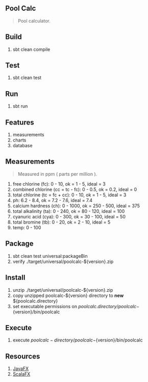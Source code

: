 Pool Calc
---------
>Pool calculator.

Build
-----
1. sbt clean compile

Test
----
1. sbt clean test

Run
---
1. sbt run

Features
--------
1. measurements
2. charts
3. database

Measurements
------------
>Measured in ppm ( parts per million ).
1. free chlorine (fc): 0 - 10, ok = 1 - 5, ideal = 3
2. combined chlorine (cc = tc - fc): 0 - 0.5, ok = 0.2, ideal = 0
3. total chlorine (tc = fc + cc): 0 - 10, ok = 1 - 5, ideal = 3
4. ph: 6.2 - 8.4, ok = 7.2 - 7.6, ideal = 7.4
5. calcium hardness (ch): 0 - 1000, ok = 250 - 500, ideal = 375
6. total alkalinity (ta): 0 - 240, ok = 80 - 120, ideal = 100
7. cyanuric acid (cya): 0 - 300, ok = 30 - 100, ideal = 50
8. total bromine (tb): 0 - 20, ok = 2 - 10, ideal = 5
9. temp: 0 - 100

Package
-------
1. sbt clean test universal:packageBin
2. verify ./target/universal/poolcalc-${version}.zip

Install
-------
1. unzip ./target/universal/poolcalc-${version}.zip
2. copy unzipped poolcalc-${version} directory to **new** ${poolcalc.directory}
3. set executable permissions on ${poolcalc.directory}/poolcalc-${version}/bin/poolcalc

Execute
-------
1. execute ${poolcalc-directory}/poolcalc-${version}/bin/poolcalc

Resources
---------
1. [JavaFX](https://openjfx.io/index.html)
2. [ScalaFX](http://www.scalafx.org/)